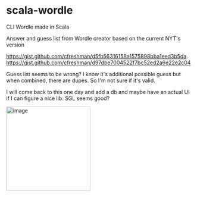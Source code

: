 # scala-wordle
CLI Wordle made in Scala

Answer and guess list from Wordle creator based on the current NYT's version

https://gist.github.com/cfreshman/d5fb56316158a1575898bba1eed3b5da. 
https://gist.github.com/cfreshman/d97dbe7004522f7bc52ed2a6e22e2c04

Guess list seems to be wrong? I know it's additional possible guess but when combined, there are dupes. So I'm not sure if it's valid.

I will come back to this one day and add a db and maybe have an actual UI if I can figure a nice lib. SGL seems good?

<img width="226" alt="image" src="https://github.com/Chichigami/scala-wordle/assets/47513960/70fffd1a-76f4-416a-bafa-46c60fe7a773">
